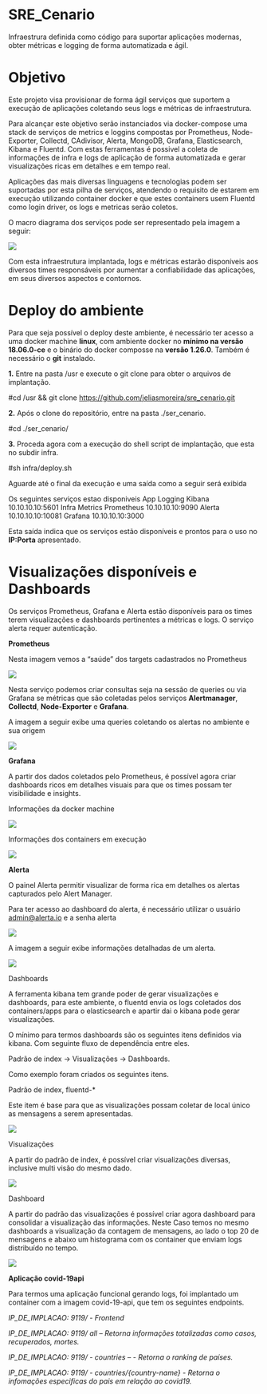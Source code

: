 # SRE_Cenario
Infraestrura definida como código para suportar aplicações modernas, obter métricas e logging de forma automatizada e ágil.

# Objetivo 

Este projeto visa provisionar de forma ágil serviços que suportem a execução de aplicações coletando seus logs e métricas de infraestrutura.

Para alcançar este objetivo serão instanciados via docker-compose  uma stack de serviços de metrics e loggins compostas por Prometheus, Node-Exporter, Collectd, CAdivisor, Alerta, MongoDB, Grafana, Elasticsearch, Kibana e Fluentd. Com estas ferramentas é possivel a coleta de informações de infra e logs de aplicação de forma automatizada e gerar visualizações ricas em detalhes e em tempo real.

Aplicações das mais diversas linguagens e tecnologias podem ser suportadas por esta pilha de serviços, atendendo o requisito de estarem em execução utilizando container docker e que estes containers usem Fluentd como login driver, os logs e metricas serão coletos.

O macro diagrama dos serviços pode ser representado pela imagem a seguir:

 ![](imagens/service_diagram.png)
 
 Com esta infraestrutura implantada, logs e métricas estarão disponíveis aos diversos times responsáveis por aumentar a confiabilidade das aplicações, em seus diversos aspectos e contornos.
 
 # Deploy do ambiente
 
Para que seja possível o deploy deste ambiente, é necessário ter acesso a uma docker machine **linux**, com ambiente docker no **mínimo na versão 18.06.0-ce** e o binário do docker composse na **versão 1.26.0**. Também é necessário o **git** instalado.

**1.** Entre na pasta /usr e execute o git clone para obter o arquivos de implantação.

#cd /usr && git clone https://github.com/jeliasmoreira/sre_cenario.git

**2.** Após o clone do repositório, entre na pasta ./ser_cenario.

#cd ./ser_cenario/

**3.** Proceda agora com a execução do shell script de implantação, que esta no subdir infra.

#sh infra/deploy.sh

Aguarde até o final da execução e uma saída como a seguir será exibida

Os seguintes serviços estao disponiveis
         App Logging
                 Kibana 10.10.10.10:5601
         Infra Metrics
                 Prometheus 10.10.10.10:9090
                 Alerta 10.10.10.10:10081
                 Grafana 10.10.10.10:3000
                 
Esta saída indica que os serviços estão disponíveis e prontos para o uso no **IP:Porta** apresentado.
       
# Visualizações disponíveis e Dashboards 

Os serviços Prometheus, Grafana e Alerta estão disponíveis para os times terem visualizações e dashboards pertinentes a métricas e logs. O serviço alerta requer autenticação.

**Prometheus**

Nesta imagem vemos a “saúde” dos targets cadastrados no Prometheus

![](imagens/prometehus_targets.png)

Nesta serviço podemos criar consultas seja na sessão de queries ou via Grafana se métricas que são coletadas pelos serviços **Alertmanager**, **Collectd**, **Node-Exporter** e **Grafana**.

A imagem a seguir exibe uma queries coletando os alertas no ambiente e sua origem

![](imagens/prometehus_alerts.png)

**Grafana**

A partir dos dados coletados pelo Prometheus, é possível agora criar dashboards ricos em detalhes visuais para que os times possam ter visibilidade e insights.

Informações da docker machine

![](imagens/grafana_hostInfo.PNG)

Informações dos containers em execução

![](imagens/grafana_containerInfo.png)

**Alerta**

O painel Alerta permitir visualizar de forma rica em detalhes os alertas capturados pelo Alert Manager.

Para ter acesso ao dashboard do alerta, é necessário utilizar o usuário admin@alerta.io e a senha alerta

![](imagens/alerta_dashboard.PNG)

A imagem a seguir exibe informações detalhadas de um alerta.

![](imagens/alerta_details.PNG)


Dashboards

A ferramenta kibana tem grande poder de gerar visualizações e dashboards, para este ambiente, o fluentd envia os logs coletados dos containers/apps para o elasticsearch e apartir dai o kibana pode gerar visualizações.

O mínimo para termos dashboards são os seguintes itens definidos via kibana. Com seguinte fluxo de dependência entre eles.

Padrão de index -> Visualizações -> Dashboards.

Como exemplo foram criados os seguintes itens.

Padrão de index, fluentd-*

Este item é base para que as visualizações possam coletar de local único as mensagens a serem apresentadas.

![](imagens/kibana_index_partner.png)

Visualizações

A partir do padrão de index, é possível criar visualizações diversas, inclusive multi visão do mesmo dado.

![](imagens/kibana_visualizacoes.png)

Dashboard

A partir do padrão das visualizações é possível criar agora dashboard para consolidar a visualização das informações. Neste Caso temos no mesmo dashboards a visualização da contagem de mensagens, ao lado o top 20 de mensagens e abaixo um histograma com os container que enviam logs distribuído no tempo.

![](imagens/kibana_dashboard.png)

**Aplicação covid-19api**

Para termos uma aplicação funcional gerando logs, foi implantado um container com a imagem covid-19-api, que tem os seguintes endpoints.

*IP_DE_IMPLACAO: 9119/ - Frontend*

*IP_DE_IMPLACAO: 9119/ all – Retorna informações totalizadas como casos, recuperados, mortes.*

*IP_DE_IMPLACAO: 9119/ - countries –  - Retorna o ranking de países.*

*IP_DE_IMPLACAO: 9119/ - countries/{country-name} - Retorna o infomações especificas do pais em relação ao covid19.*



